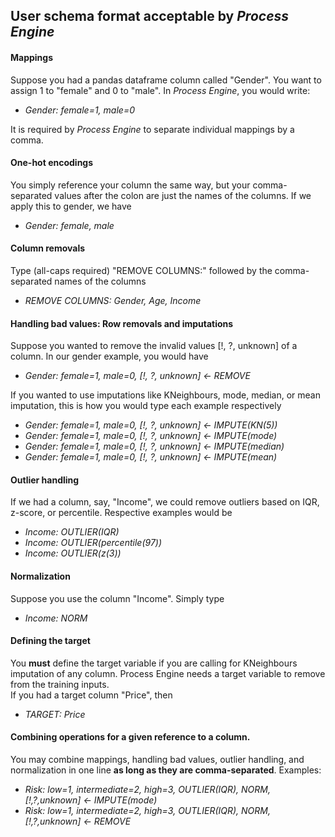 ## User schema format acceptable by *Process Engine* 

#### Mappings

Suppose you had a pandas dataframe column called "Gender". You want to assign 1 to "female" and 0 to "male". In *Process Engine*, you would write:  

- *Gender: female=1, male=0*

It is required by *Process Engine* to separate individual mappings by a comma.

#### One-hot encodings
You simply reference your column the same way, but your comma-separated values after the colon are just the names of the columns. If we apply this to gender, we have

- *Gender: female, male*

#### Column removals
Type (all-caps required) "REMOVE COLUMNS:" followed by the comma-separated names of the columns  

- *REMOVE COLUMNS: Gender, Age, Income*


#### Handling bad values: Row removals and imputations

Suppose you wanted to remove the invalid values [!, ?, unknown] of a column. In our gender example, you would have  

- *Gender: female=1, male=0, [!, ?, unknown] <- REMOVE*  

If you wanted to use imputations like KNeighbours, mode, median, or mean imputation, this is how you would type each example respectively  

- *Gender: female=1, male=0, [!, ?, unknown] <- IMPUTE(KN(5))*    
- *Gender: female=1, male=0, [!, ?, unknown] <- IMPUTE(mode)*  
- *Gender: female=1, male=0, [!, ?, unknown] <- IMPUTE(median)*  
- *Gender: female=1, male=0, [!, ?, unknown] <- IMPUTE(mean)*  

#### Outlier handling  

If we had a column, say, "Income", we could remove outliers based on IQR, z-score, or percentile. Respective examples would be  

- *Income: OUTLIER(IQR)*  
- *Income: OUTLIER(percentile(97))*  
- *Income: OUTLIER(z(3))*

#### Normalization  

Suppose you use the column "Income". Simply type  

- *Income: NORM*

#### Defining the target  
You **must** define the target variable if you are calling for KNeighbours imputation of any column. Process Engine needs a target variable to remove from the training inputs.  
If you had a target column "Price", then  
- *TARGET: Price*

#### Combining operations for a given reference to a column.

You may combine mappings, handling bad values, outlier handling, and normalization in one line **as long as they are comma-separated**. Examples:  

- *Risk: low=1, intermediate=2, high=3, OUTLIER(IQR), NORM, [!,?,unknown] <- IMPUTE(mode)*
- *Risk: low=1, intermediate=2, high=3, OUTLIER(IQR), NORM, [!,?,unknown] <- REMOVE*

  
